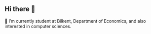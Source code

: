 ## Hi there 👋
🔭 I’m currently student at Bilkent, Department of Economics, and also interested in computer sciences.
